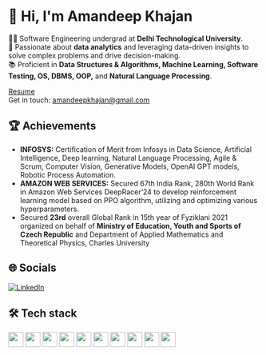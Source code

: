 # 👋 Hi, I'm Amandeep Khajan

👨‍💻 Software Engineering undergrad at **Delhi Technological University**.<br>
🌟 Passionate about **data analytics** and leveraging data-driven insights to solve complex problems and drive decision-making.<br>
📚 Proficient in **Data Structures & Algorithms, Machine Learning, Software Testing, OS, DBMS, OOP,** and **Natural Language Processing**.<br>

[Resume](https://drive.google.com/file/d/13rxMi5n--9fSI2czApnL14etroCBYyMJ/view?usp=drive_link)  
Get in touch: [amandeepkhajan@gmail.com](mailto:amandeepkhajan@gmail.com)

## 🏆 Achievements
- **INFOSYS:** Certification of Merit from Infosys in Data Science, Artificial Intelligence, Deep learning, Natural Language Processing, Agile & Scrum, Computer Vision, Generative Models, OpenAI GPT models, Robotic Process Automation.
- **AMAZON WEB SERVICES:** Secured 67th India Rank, 280th World Rank in Amazon Web Services DeepRacer’24 to develop reinforcement learning model based on PPO algorithm, utilizing and optimizing various hyperparameters.
- Secured **23rd** overall Global Rank in 15th year of Fyziklani 2021 organized on behalf of **Ministry of Education, Youth and Sports of Czech Republic** and Department of Applied Mathematics and Theoretical Physics, Charles University

## 🌐 Socials
[![LinkedIn](https://img.shields.io/badge/-LinkedIn-0077B5?style=flat&logo=Linkedin&logoColor=white)](https://www.linkedin.com/in/amandeep-khajan-b28962321/)

## 🛠️ Tech stack
<img src="https://img.shields.io/badge/-React-61DAFB?style=flat&logo=React&logoColor=white" height="30"/> <img src="https://img.shields.io/badge/-Node.js-339933?style=flat&logo=Node.js&logoColor=white" height="30"/> <img src="https://img.shields.io/badge/-MongoDB-47A248?style=flat&logo=MongoDB&logoColor=white" height="30"/> <img src="https://img.shields.io/badge/-Git-F05032?style=flat&logo=Git&logoColor=white" height="30"/> <img src="https://img.shields.io/badge/-HTML5-E34F26?style=flat&logo=HTML5&logoColor=white" height="30"/> <img src="https://img.shields.io/badge/-CSS3-1572B6?style=flat&logo=CSS3&logoColor=white" height="30"/> <img src="https://img.shields.io/badge/-JavaScript-F7DF1E?style=flat&logo=JavaScript&logoColor=black" height="30"/> <img src="https://img.shields.io/badge/-MySQL-4479A1?style=flat&logo=MySQL&logoColor=white" height="30"/> <img src="https://img.shields.io/badge/-C++-00599C?style=flat&logo=C%2B%2B&logoColor=white" height="30"/> <img src="https://img.shields.io/badge/-Python-3776AB?style=flat&logo=Python&logoColor=white" height="30"/>
